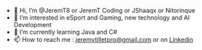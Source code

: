 - 👋 Hi, I’m @JeremT8 or JeremT Coding or JShaaqx or Nitorinque 
- 👀 I’m interested in eSport and Gaming, new technology and AI Development
- 🌱 I’m currently learning Java and C# 
- 📫 How to reach me : jeremytilletpro@gmail.com or on [Linkedin](https://www.linkedin.com/in/jeremy-tillet/)

<!---
JeremT8/JeremT8 is a ✨ special ✨ repository because its `README.md` (this file) appears on your GitHub profile.
You can click the Preview link to take a look at your changes.
--->
